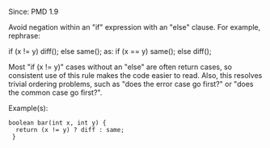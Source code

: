 Since: PMD 1.9

Avoid negation within an &quot;if&quot; expression with an &quot;else&quot; clause.  For example, rephrase:

  if (x != y) diff(); else same();
as:
  if (x == y) same(); else diff();

Most &quot;if (x != y)&quot; cases without an &quot;else&quot; are often return cases, so consistent use of this
rule makes the code easier to read.  Also, this resolves trivial ordering problems, such
as &quot;does the error case go first?&quot; or &quot;does the common case go first?&quot;.

Example(s):
```
boolean bar(int x, int y) {
  return (x != y) ? diff : same;
 }
```
